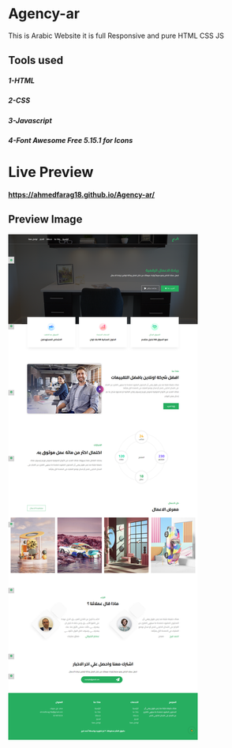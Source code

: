 # Agency-ar
This is Arabic Website it is full Responsive and pure HTML CSS JS


## Tools used

##### 1-HTML
##### 2-CSS
##### 3-Javascript
##### 4-Font Awesome Free 5.15.1 for Icons

# Live Preview 
#### https://ahmedfarag18.github.io/Agency-ar/

## Preview Image

![Alt text](preview_website.png?raw=true "Example Agency web page")
